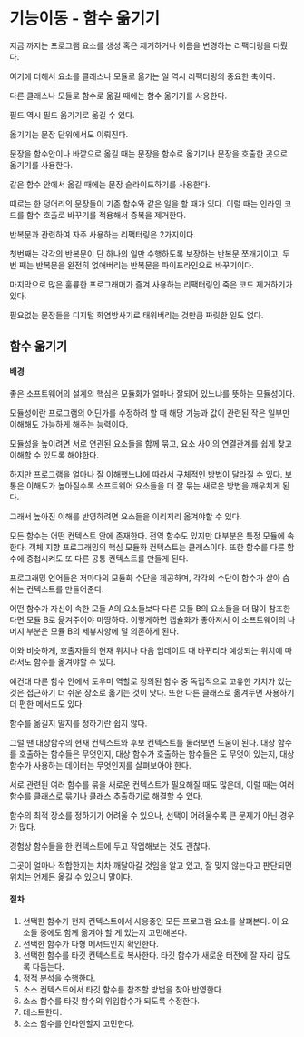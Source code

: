 # 기능이동 - 함수 옮기기



지금 까지는 프로그램 요소를 생성 혹은 제거하거나 이름을 변경하는 리팩터링을 다뤘다.

여기에 더해서 요소를 클래스나 모듈로 옮기는 일 역시 리팩터링의 중요한 축이다.

다른 클래스나 모듈로 함수로 옮길 때에는 함수 옮기기를 사용한다.

필드 역시 필드 옮기기로 옮길 수 있다.



옮기기는 문장 단위에서도 이뤄진다.

문장을 함수안이나 바깥으로 옮길 때는 문장을 함수로 옮기기나 문장을 호출한 곳으로 옮기기를 사용한다.

같은 함수 안에서 옮길 때에는 문장 슬라이드하기를 사용한다.

때로는 한 덩어리의 문장들이 기존 함수와 같은 일을 할 때가 있다. 이럴 때는 인라인 코드를 함수 호출로 바꾸기를 적용해서 중복을 제거한다.



반복문과 관련하여 자주 사용하는 리팩터링은 2가지이다.

첫번째는 각각의 반복문이 단 하나의 일만 수행하도록 보장하는 반복문 쪼개기이고, 두번 째는 반복문을 완전히 없애버리는 반복문을 파이프라인으로 바꾸기이다.



마지막으로 많은 훌륭한 프로그래머가 즐겨 사용하는 리팩터링인 죽은 코드 제거하기가 있다.

필요없는 문장들을 디지털 화염방사기로 태워버리는 것만큼 짜릿한 일도 없다.



## 함수 옮기기



#### 배경

좋은 소프트웨어의 설계의 핵심은 모듈화가 얼마나 잘되어 있느냐를 뜻하는 모듈성이다.

모듈성이란 프로그램의 어딘가를 수정하려 할 때 해당 기능과 값이 관련된 작은 일부만 이해해도 가능하게 해주는 능력이다.

모듈성을 높이려면 서로 연관된 요소들을 함께 묶고, 요소 사이의 연결관계를 쉽게 찾고 이해할 수 있도록 해야한다.

하지만 프로그램을 얼마나 잘 이해했느냐에 따라서 구체적인 방법이 달라질 수 있다. 보통은 이해도가 높아질수록 소프트웨어 요소들을 더 잘 묶는 새로운 방법을 깨우치게 된다.

그래서 높아진 이해를 반영하려면 요소들을 이리저리 옮겨야할 수 있다.

모든 함수는 어떤 컨텍스트 안에 존재한다. 전역 함수도 있지만 대부분은 특정 모듈에 속한다. 객체 지향 프로그래밍의 핵심 모듈화 컨텍스트는 클래스이다. 또한 함수를 다른 함수에 중첩시켜도 또 다른 공통 컨텍스트를 만들게 된다.

프로그래밍 언어들은 저마다의 모듈화 수단을 제공하며, 각각의 수단이 함수가 살아 숨쉬는 컨텍스트를 만들어준다.

어떤 함수가 자신이 속한 모듈 A의 요소들보다 다른 모듈 B의 요소들을 더 많이 참조한다면 모듈 B로 옮겨주어야 마땅하다. 이렇게하면 캡슐화가 좋아져서 이 소프트웨어의 나머지 부분은 모듈 B의 세뷰사항에 덜 의존하게 된다.



이와 비슷하게, 호출자들의 현재 위치나 다음 업데이트 때 바뀌리라 예상되는 위치에 따라서도 함수를 옮겨야할 수 있다.

예컨대 다른 함수 안에서 도우미 역할로 정의된 함수 중 독립적으로 고유한 가치가 있는 것은 접근하기 더 쉬운 장소로 옮기는 것이 낫다. 또한 다른 클래스로 옮겨두면 사용하기 더 편한 메서드도 있다.

함수를 옮길지 말지를 정하기란 쉽지 않다.

그럴 땐 대상함수의 현재 컨텍스트와 후보 컨텍스트를 둘러보면 도움이 된다. 대상 함수를 호출하는 함수들은 무엇인지, 대상 함수가 호출하는 함수들은 도 무엇이 있는지, 대상 함수가 사용하는 데이터는 무엇인지를 살펴보아야 한다.

서로 관련된 여러 함수를 묶을 새로운 컨텍스트가 필요해질 때도 많은데, 이럴 때는 여러 함수를 클래스로 묶기나 클래스 추출하기로 해결할 수 있다.

함수의 최적 장소를 정하기가 어려울 수 있으나, 선택이 어려울수록 큰 문제가 아닌 경우가 많다.

경험상 함수들을 한 컨텍스트에 두고 작업해보는 것도 괜찮다.

그곳이 얼마나 적합한지는 차차 깨달아갈 것임을 알고 있고, 잘 맞지 않는다고 판단되면 위치는 언제든 옮길 수 있으니 말이다.



#### 절차

1. 선택한 함수가 현재 컨텍스트에서 사용중인 모든 프로그램 요소를 살펴본다. 이 요소들 중에도 함께 옮겨야 할 게 있는지 고민해본다.
2. 선택한 함수가 다형 메서드인지 확인한다.
3. 선택한 함수를 타깃 컨텍스트로 복사한다. 타깃 함수가 새로운 터전에 잘 자리 잡도록 다듬는다.
4. 정적 분석을 수행한다.
5. 소스 컨텍스트에서 타깃 함수를 참조할 방법을 찾아 반영한다.
6. 소스 함수를 타깃 함수의 위임함수가 되도록 수정한다.
7. 테스트한다.
8. 소스 함수를 인라인할지 고민한다.



